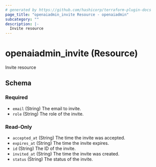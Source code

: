 ```yaml
---
# generated by https://github.com/hashicorp/terraform-plugin-docs
page_title: "openaiadmin_invite Resource - openaiadmin"
subcategory: ""
description: |-
  Invite resource
---
```


# openaiadmin_invite (Resource)

Invite resource



<!-- schema generated by tfplugindocs -->
## Schema

### Required

- `email` (String) The email to invite.
- `role` (String) The role of the invite.

### Read-Only

- `accepted_at` (String) The time the invite was accepted.
- `expires_at` (String) The time the invite expires.
- `id` (String) The ID of the invite.
- `invited_at` (String) The time the invite was created.
- `status` (String) The status of the invite.

